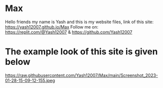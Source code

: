 # Max
Hello friends my name is Yash and this is my website files, link of this site: https://yash12007.github.io/Max 
Follow me on: https://replit.com/@Yash12007 & https://github.com/Yash12007

<h1>The example look of this site is given below</h1>
<a href="https://raw.githubusercontent.com/Yash12007/Max/main/Screenshot_2023-01-28-15-09-12-155.jpeg">https://raw.githubusercontent.com/Yash12007/Max/main/Screenshot_2023-01-28-15-09-12-155.jpeg</a>
